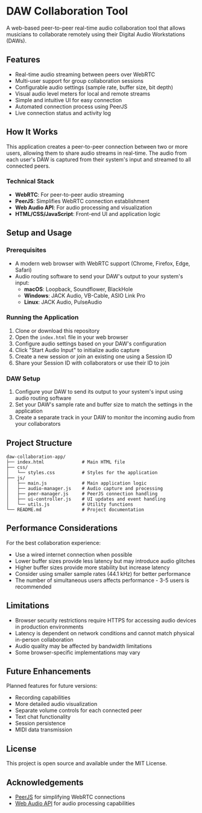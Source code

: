 # DAW Collaboration Tool

A web-based peer-to-peer real-time audio collaboration tool that allows musicians to collaborate remotely using their Digital Audio Workstations (DAWs).

## Features

- Real-time audio streaming between peers over WebRTC
- Multi-user support for group collaboration sessions
- Configurable audio settings (sample rate, buffer size, bit depth)
- Visual audio level meters for local and remote streams
- Simple and intuitive UI for easy connection
- Automated connection process using PeerJS
- Live connection status and activity log

## How It Works

This application creates a peer-to-peer connection between two or more users, allowing them to share audio streams in real-time. The audio from each user's DAW is captured from their system's input and streamed to all connected peers.

### Technical Stack

- **WebRTC**: For peer-to-peer audio streaming
- **PeerJS**: Simplifies WebRTC connection establishment
- **Web Audio API**: For audio processing and visualization
- **HTML/CSS/JavaScript**: Front-end UI and application logic

## Setup and Usage

### Prerequisites

- A modern web browser with WebRTC support (Chrome, Firefox, Edge, Safari)
- Audio routing software to send your DAW's output to your system's input:
  - **macOS**: Loopback, Soundflower, BlackHole
  - **Windows**: JACK Audio, VB-Cable, ASIO Link Pro
  - **Linux**: JACK Audio, PulseAudio

### Running the Application

1. Clone or download this repository
2. Open the `index.html` file in your web browser
3. Configure audio settings based on your DAW's configuration
4. Click "Start Audio Input" to initialize audio capture
5. Create a new session or join an existing one using a Session ID
6. Share your Session ID with collaborators or use their ID to join

### DAW Setup

1. Configure your DAW to send its output to your system's input using audio routing software
2. Set your DAW's sample rate and buffer size to match the settings in the application
3. Create a separate track in your DAW to monitor the incoming audio from your collaborators

## Project Structure

```
daw-collaboration-app/
├── index.html              # Main HTML file
├── css/
│   └── styles.css          # Styles for the application
├── js/
│   ├── main.js             # Main application logic
│   ├── audio-manager.js    # Audio capture and processing
│   ├── peer-manager.js     # PeerJS connection handling
│   ├── ui-controller.js    # UI updates and event handling
│   └── utils.js            # Utility functions
└── README.md               # Project documentation
```

## Performance Considerations

For the best collaboration experience:

- Use a wired internet connection when possible
- Lower buffer sizes provide less latency but may introduce audio glitches
- Higher buffer sizes provide more stability but increase latency
- Consider using smaller sample rates (44.1 kHz) for better performance
- The number of simultaneous users affects performance - 3-5 users is recommended

## Limitations

- Browser security restrictions require HTTPS for accessing audio devices in production environments
- Latency is dependent on network conditions and cannot match physical in-person collaboration
- Audio quality may be affected by bandwidth limitations
- Some browser-specific implementations may vary

## Future Enhancements

Planned features for future versions:

- Recording capabilities
- More detailed audio visualization
- Separate volume controls for each connected peer
- Text chat functionality
- Session persistence
- MIDI data transmission

## License

This project is open source and available under the MIT License.

## Acknowledgements

- [PeerJS](https://peerjs.com/) for simplifying WebRTC connections
- [Web Audio API](https://developer.mozilla.org/en-US/docs/Web/API/Web_Audio_API) for audio processing capabilities